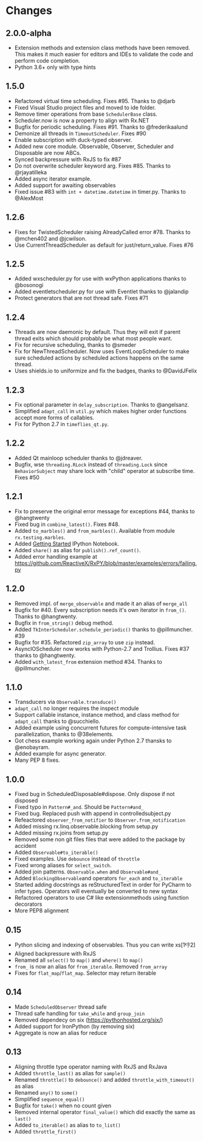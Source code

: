 # Changes

## 2.0.0-alpha

- Extension methods and extension class methods have been removed. This
  makes it much easier for editors and IDEs to validate the code and
  perform code completion.
- Python 3.6+ only with type hints

## 1.5.0

- Refactored virtual time scheduling. Fixes #95. Thanks to @djarb
- Fixed Visual Studio project files and moved to ide folder.
- Remove timer operations from base `SchedulerBase` class.
- Scheduler.now is now a property to align with Rx.NET
- Bugfix for periodic scheduling. Fixes #91. Thanks to @frederikaalund
- Demonize all threads in `TimeoutScheduler`. Fixes #90
- Enable subscription with duck-typed observer.
- Added new core module. Observable, Observer, Scheduler and Disposable
  are now ABCs.
- Synced backpressure with RxJS to fix #87
- Do not overwrite scheduler keyword arg. Fixes #85. Thanks to @rjayatilleka
- Added async iterator example.
- Added support for awaiting observables
- Fixed issue #83 with `int + datetime.datetime` in timer.py. Thanks to @AlexMost

## 1.2.6

- Fixes for TwistedScheduler raising AlreadyCalled error #78. Thanks to
  @mchen402 and @jcwilson.
- Use CurrentThreadScheduler as default for just/return_value. Fixes #76

## 1.2.5

- Added wxscheduler.py for use with wxPython applications thanks to
  @bosonogi
- Added eventletscheduler.py for use with Eventlet thanks to @jalandip
- Protect generators that are not thread safe. Fixes #71

## 1.2.4

- Threads are now daemonic by default. Thus they will exit if parent
  thread exits which should probably be what most people want.
- Fix for recursive scheduling, thanks to @smeder
- Fix for NewThreadScheduler. Now uses EventLoopScheduler to make sure
  scheduled actions by scheduled actions happens on the same thread.
- Uses shields.io to uniformize and fix the badges, thanks to @DavidJFelix

## 1.2.3

- Fix optional parameter in `delay_subscription`. Thanks to @angelsanz.
- Simplified `adapt_call` in `util.py` which makes higher order functions
  accept more forms of callables.
- Fix for Python 2.7 in `timeflies_qt.py`.

## 1.2.2

- Added Qt mainloop scheduler thanks to @jdreaver.
- Bugfix, wse `threading.RLock` instead of `threading.Lock` since
  `BehaviorSubject` may share lock with "child" operator at subscribe
  time. Fixes #50

## 1.2.1

- Fix to preserve the original error message for exceptions #44, thanks
  to @hangtwenty
- Fixed bug in `combine_latest()`. Fixes #48.
- Added `to_marbles()` and `from_marbles()`. Available from module
  `rx.testing.marbles`.
- Added [Getting Started](https://github.com/ReactiveX/RxPY/blob/master/notebooks/Getting%20Started.ipynb)
  IPython Notebook.
- Added `share()` as alias for `publish().ref_count()`.
- Added error handling example at https://github.com/ReactiveX/RxPY/blob/master/examples/errors/failing.py

## 1.2.0

- Removed impl. of `merge_observable` and made it an alias of `merge_all`
- Bugfix for #40. Every subscription needs it's own iterator in `from_()`.
  Thanks to @hangtwenty.
- Bugfix in `from_string()` debug method.
- Added `TkInterScheduler.schedule_periodic()` thanks to @pillmuncher. #39
- Bugfix for #35. Refactored `zip_array` to use `zip` instead.
- AsyncIOScheduler now works with Python-2.7 and Trollius. Fixes #37
  thanks to @hangtwenty.
- Added `with_latest_from` extension method #34. Thanks to @pillmuncher.

## 1.1.0

- Transducers via `Observable.transduce()`
- `adapt_call` no longer requires the inspect module
- Support callable instance, instance method, and class method for `adapt_call`
  thanks to @succhiello.
- Added example using concurrent futures for compute-intensive task
  parallelization, thanks to @38elements.
- Got chess example working again under Python 2.7 thansks to @enobayram.
- Added example for async generator.
- Many PEP 8 fixes.

## 1.0.0

- Fixed bug in ScheduledDisposable#dispose. Only dispose if not disposed
- Fixed typo in `Pattern#_and`. Should be `Pattern#and_`
- Fixed bug. Replaced push with append  in controlledsubject.py
- Refeactored `observer_from_notifier` to `Observer.from_notification`
- Added missing rx.linq.observable.blocking from setup.py
- Added missing rx.joins from setup.py
- Removed some non git files files that were added to the package by accident
- Added `Observable#to_iterable()`
- Fixed examples. Use `debounce` instead of `throttle`
- Fixed wrong aliases for `select_switch`.
- Added join patterns. `Observable.when` and `Observable#and_`
- Added `BlockingObservable`and operators `for_each` and `to_iterable`
- Started adding docstrings as reStructuredText in order for PyCharm to infer
  types. Operators will eventually be converted to new syntax
- Refactored operators to use C# like extensionmethods using function decorators
- More PEP8 alignment

## 0.15

- Python slicing and indexing of observables. Thus you can write xs[1:-1:2]
- Aligned backpressure with RxJS
- Renamed all `select()` to `map()` and `where()` to `map()`
- `from_` is now an alias for `from_iterable`. Removed `from_array`
- Fixes for `flat_map`/`flat_map`. Selector may return iterable

## 0.14

- Made `ScheduledObserver` thread safe
- Thread safe handling for `take_while` and `group_join`
- Removed dependecy on six (https://pythonhosted.org/six/)
- Added support for IronPython (by removing six)
- Aggregate is now an alias for reduce

## 0.13

- Aligning throttle type operator naming with RxJS and RxJava
- Added `throttle_last()` as alias for `sample()`
- Renamed `throttle()` to `debounce()` and added `throttle_with_timeout()` as
  alias
- Renamed `any()` to `some()`
- Simplified `sequence_equal()`
- Bugfix for `take()` when no count given
- Removed internal operator `final_value()` which did exactly the same as
  `last()`
- Added `to_iterable()` as alias to `to_list()`
- Added `throttle_first()`
